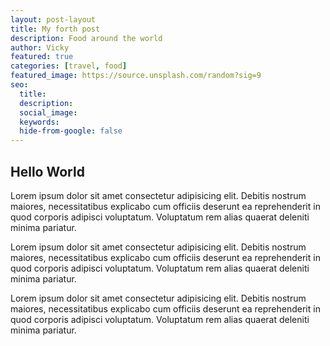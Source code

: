 ```yaml
---
layout: post-layout
title: My forth post
description: Food around the world
author: Vicky
featured: true
categories: [travel, food]
featured_image: https://source.unsplash.com/random?sig=9
seo:
  title:
  description:
  social_image:
  keywords:
  hide-from-google: false
---
```


## Hello World

Lorem ipsum dolor sit amet consectetur adipisicing elit. Debitis nostrum maiores, necessitatibus explicabo cum officiis deserunt ea reprehenderit in quod corporis adipisci voluptatum. Voluptatum rem alias quaerat deleniti minima pariatur.

Lorem ipsum dolor sit amet consectetur adipisicing elit. Debitis nostrum maiores, necessitatibus explicabo cum officiis deserunt ea reprehenderit in quod corporis adipisci voluptatum. Voluptatum rem alias quaerat deleniti minima pariatur.

Lorem ipsum dolor sit amet consectetur adipisicing elit. Debitis nostrum maiores, necessitatibus explicabo cum officiis deserunt ea reprehenderit in quod corporis adipisci voluptatum. Voluptatum rem alias quaerat deleniti minima pariatur.